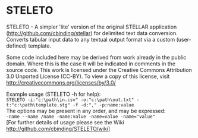 # STELETO

STELETO - A simpler 'lite' version of the original STELLAR application (http://github.com/cbinding/stellar) for delimited text data conversion. Converts tabular input data to any textual output format via a custom (user-defined) template.  

Some code included here may be derived from work already in the public domain. Where this is the case it will be indicated in comments in the source code. This work is licensed under the Creative Commons Attribution 3.0 Unported License (CC-BY). To view a copy of this license, visit http://creativecommons.org/licenses/by/3.0/ 

Example usage (STELETO -h for help):  
```STELETO -i:"c:\path\in.csv" -o:"c:\path\out.txt" -t:"c:\path\template.stg" -f -d:"," -p:name:value```  
The options may be present in any order, and may be expressed:  
```-name --name /name -name:value -name=value -name="value"```  
[For further details of usage please see the Wiki http://github.com/cbinding/STELETO/wiki]
